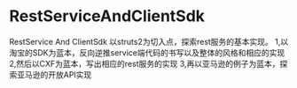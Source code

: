 RestServiceAndClientSdk
==============================

RestService And ClientSdk
以struts2为切入点，探索rest服务的基本实现。
1,以淘宝的SDK为蓝本，反向逆推service端代码的书写以及整体的风格和相应的实现
2,然后以CXF为蓝本，写出相应的rest服务的实现
3,再以亚马逊的例子为蓝本，探索亚马逊的开放API实现


